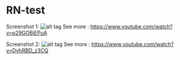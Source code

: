 # RN-test

Screenshot 1:
![alt tag](https://github.com/KevinHu2014/RN-test/blob/master/Img/tab.png)
See more :
https://www.youtube.com/watch?v=p29GOBjEPuA

Screenshot 2:
![alt tag](https://github.com/KevinHu2014/RN-test/blob/master/Img/battle.png)
See more :
https://www.youtube.com/watch?v=DyhRBD_z3CQ

